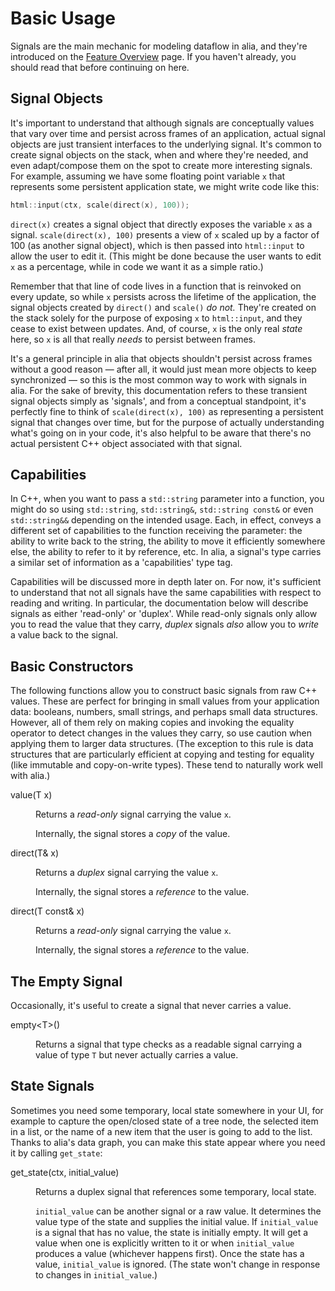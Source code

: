 Basic Usage
===========

Signals are the main mechanic for modeling dataflow in alia, and they're
introduced on the [Feature Overview](feature-overview.md) page. If you haven't
already, you should read that before continuing on here.

Signal Objects
--------------

It's important to understand that although signals are conceptually values that
vary over time and persist across frames of an application, actual signal
objects are just transient interfaces to the underlying signal. It's common to
create signal objects on the stack, when and where they're needed, and even
adapt/compose them on the spot to create more interesting signals. For example,
assuming we have some floating point variable `x` that represents some
persistent application state, we might write code like this:

```cpp
html::input(ctx, scale(direct(x), 100));
```

`direct(x)` creates a signal object that directly exposes the variable `x` as a
signal. `scale(direct(x), 100)` presents a view of `x` scaled up by a factor of
100 (as another signal object), which is then passed into `html::input` to
allow the user to edit it. (This might be done because the user wants to edit
`x` as a percentage, while in code we want it as a simple ratio.)

Remember that that line of code lives in a function that is reinvoked on every
update, so while `x` persists across the lifetime of the application, the
signal objects created by `direct()` and `scale()` *do not.* They're created on
the stack solely for the purpose of exposing `x` to `html::input`, and they
cease to exist between updates. And, of course, `x` is the only real *state*
here, so `x` is all that really *needs* to persist between frames.

It's a general principle in alia that objects shouldn't persist across frames
without a good reason &mdash; after all, it would just mean more objects to
keep synchronized &mdash; so this is the most common way to work with signals
in alia. For the sake of brevity, this documentation refers to these transient
signal objects simply as 'signals', and from a conceptual standpoint, it's
perfectly fine to think of `scale(direct(x), 100)` as representing a persistent
signal that changes over time, but for the purpose of actually understanding
what's going on in your code, it's also helpful to be aware that there's no
actual persistent C++ object associated with that signal.

Capabilities
------------

In C++, when you want to pass a `std::string` parameter into a function, you
might do so using `std::string`, `std::string&`, `std::string const&` or even
`std::string&&` depending on the intended usage. Each, in effect, conveys a
different set of capabilities to the function receiving the parameter: the
ability to write back to the string, the ability to move it efficiently
somewhere else, the ability to refer to it by reference, etc. In alia, a
signal's type carries a similar set of information as a 'capabilities' type
tag.

Capabilities will be discussed more in depth later on. For now, it's sufficient
to understand that not all signals have the same capabilities with respect to
reading and writing. In particular, the documentation below will describe
signals as either 'read-only' or 'duplex'. While read-only signals only allow
you to read the value that they carry, *duplex* signals *also* allow you to
*write* a value back to the signal.

Basic Constructors
------------------

The following functions allow you to construct basic signals from raw C++
values. These are perfect for bringing in small values from your application
data: booleans, numbers, small strings, and perhaps small data structures.
However, all of them rely on making copies and invoking the equality operator
to detect changes in the values they carry, so use caution when applying them
to larger data structures. (The exception to this rule is data structures that
are particularly efficient at copying and testing for equality (like immutable
and copy-on-write types). These tend to naturally work well with alia.)

<dl>

<dt>value(T x)</dt><dd>

Returns a *read-only* signal carrying the value `x`.

Internally, the signal stores a *copy* of the value.
<dd>

<dt>direct(T& x)</dt><dd>

Returns a *duplex* signal carrying the value `x`.

Internally, the signal stores a *reference* to the value.
</dd>

<dt>direct(T const& x)</dt><dd>

Returns a *read-only* signal carrying the value `x`.

Internally, the signal stores a *reference* to the value.
</dd>

</dl>

The Empty Signal
----------------

Occasionally, it's useful to create a signal that never carries a value.

<dl>

<dt>empty&lt;T&gt;()</dt><dd>

Returns a signal that type checks as a readable signal carrying a value of type
`T` but never actually carries a value.

</dd>

</dl>

State Signals
-------------

Sometimes you need some temporary, local state somewhere in your UI, for
example to capture the open/closed state of a tree node, the selected item in a
list, or the name of a new item that the user is going to add to the list.
Thanks to alia's data graph, you can make this state appear where you need it
by calling `get_state`:

<dl>

<dt>get_state(ctx, initial_value)</dt><dd>

Returns a duplex signal that references some temporary, local state.

`initial_value` can be another signal or a raw value. It determines the value
type of the state and supplies the initial value. If `initial_value` is a
signal that has no value, the state is initially empty. It will get a value
when one is explicitly written to it or when `initial_value` produces a value
(whichever happens first). Once the state has a value, `initial_value` is
ignored. (The state won't change in response to changes in `initial_value`.)

</dd>

</dl>
